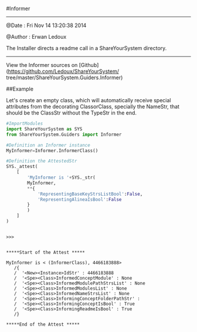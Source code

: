 

<!--
FrozenIsBool False
-->

#Informer

----------------------- ------------------------------------



@Date : Fri Nov 14 13:20:38 2014

@Author : Erwan Ledoux



The Installer directs a readme call in a ShareYourSystem directory.



----------------------------------------------------------------


View the Informer sources on [Github](https://github.com/Ledoux/ShareYourSystem/
tree/master/ShareYourSystem.Guiders.Informer)




<!---
FrozenIsBool True
-->

##Example

Let's create an empty class, which will automatically receive
special attributes from the decorating ClassorClass,
specially the NameStr, that should be the ClassStr
without the TypeStr in the end.

```python
#ImportModules
import ShareYourSystem as SYS
from ShareYourSystem.Guiders import Informer

#Definition an Informer instance
MyInformer=Informer.InformerClass()

#Definition the AttestedStr
SYS._attest(
    [
        'MyInformer is '+SYS._str(
        MyInformer,
        **{
            'RepresentingBaseKeyStrsListBool':False,
            'RepresentingAlineaIsBool':False
        }
        )
    ]
)



```


```console
>>>


*****Start of the Attest *****

MyInformer is < (InformerClass), 4466183888>
   /{
   /  '<New><Instance>IdStr' : 4466183888
   /  '<Spe><Class>InformedConceptModule' : None
   /  '<Spe><Class>InformedModulePathStrsList' : None
   /  '<Spe><Class>InformedModulesList' : None
   /  '<Spe><Class>InformedNameStrsList' : None
   /  '<Spe><Class>InformingConceptFolderPathStr' :
   /  '<Spe><Class>InformingConceptIsBool' : True
   /  '<Spe><Class>InformingReadmeIsBool' : True
   /}

*****End of the Attest *****



```

